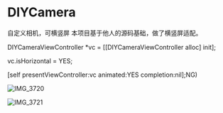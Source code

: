 # DIYCamera
自定义相机，可横竖屏
本项目基于他人的源码基础，做了横竖屏适配。


  DIYCameraViewController *vc = [[DIYCameraViewController alloc] init];
  
  vc.isHorizontal = YES;
  
  [self presentViewController:vc animated:YES completion:nil];NG)

![IMG_3720](https://user-images.githubusercontent.com/9973605/129439837-00add157-67bb-444f-8c8c-11664c48d4f5.PNG)

![IMG_3721](https://user-images.githubusercontent.com/9973605/129439840-30c39db8-d5da-400f-a0c0-82528bb7c4b0.PNG)

  
  
  
  
